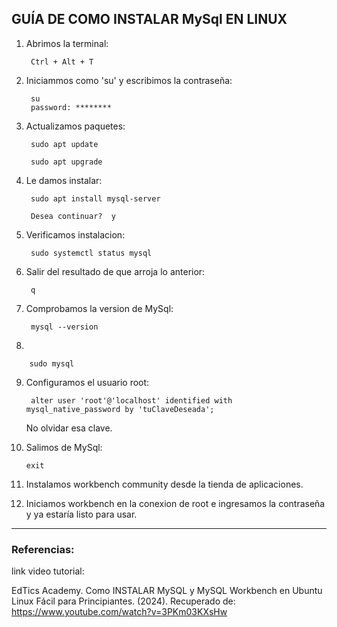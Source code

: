 ## GUÍA DE COMO INSTALAR MySql EN LINUX

1. Abrimos la terminal:

        Ctrl + Alt + T

2. Iniciammos como 'su' y escribimos la contraseña:

        su
        password: ********

3. Actualizamos paquetes:

        sudo apt update

        sudo apt upgrade

4. Le damos instalar:

        sudo apt install mysql-server

        Desea continuar?  y
        

5. Verificamos instalacion:

        sudo systemctl status mysql


6. Salir del resultado de que arroja lo anterior:

        q


7. Comprobamos la version de MySql:

        mysql --version

8. 

        sudo mysql


9. Configuramos el usuario root:

        alter user 'root'@'localhost' identified with mysql_native_password by 'tuClaveDeseada';

    No olvidar esa clave.


10. Salimos de MySql:

        exit


11. Instalamos workbench community desde la tienda de aplicaciones.

12. Iniciamos workbench en la conexion de root e ingresamos la contraseña y ya estaría listo para usar.

---
### Referencias:

link video tutorial:

EdTics Academy. Como INSTALAR MySQL y MySQL Workbench en Ubuntu Linux Fácil para Principiantes. (2024). Recuperado de: https://www.youtube.com/watch?v=3PKm03KXsHw